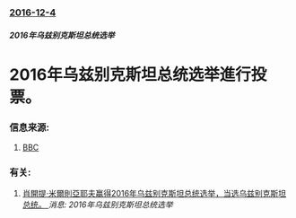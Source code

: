 ### [2016-12-4](/news/2016/12/4/index.md)

##### 2016年乌兹别克斯坦总统选举
# 2016年乌兹别克斯坦总统选举進行投票。 




### 信息来源:

1. [BBC](http://www.bbc.com/news/world-asia-38172189)

### 有关:

1. [肖開提·米爾則亞耶夫赢得2016年乌兹别克斯坦总统选举，当选乌兹别克斯坦总统。 ](/news/2016/12/5/肖開提-米爾則亞耶夫赢得2016年乌兹别克斯坦总统选举-当选乌兹别克斯坦总统.md) _消息: 2016年乌兹别克斯坦总统选举_
